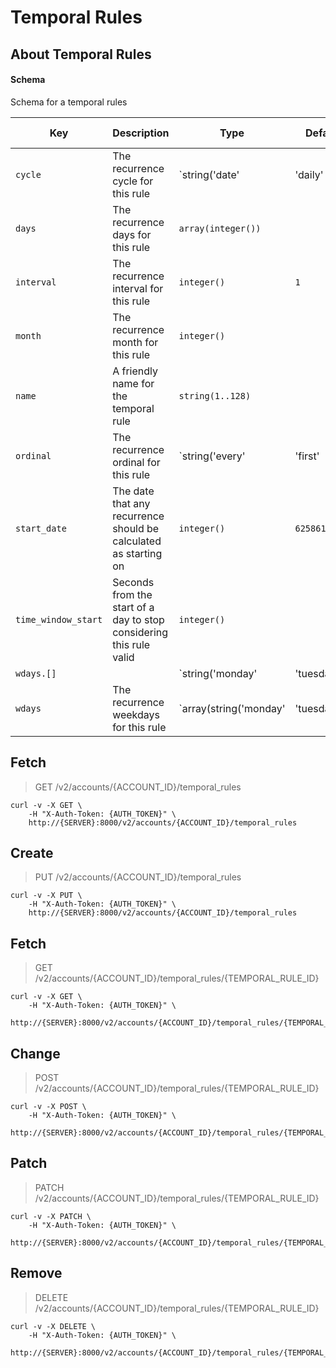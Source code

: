# Temporal Rules

## About Temporal Rules

#### Schema

Schema for a temporal rules



Key | Description | Type | Default | Required | Support Level
--- | ----------- | ---- | ------- | -------- | -------------
`cycle` | The recurrence cycle for this rule | `string('date' | 'daily' | 'weekly' | 'monthly' | 'yearly')` |   | `true` | `supported`
`days` | The recurrence days for this rule | `array(integer())` |   | `false` | `supported`
`interval` | The recurrence interval for this rule | `integer()` | `1` | `false` | `supported`
`month` | The recurrence month for this rule | `integer()` |   | `false` | `supported`
`name` | A friendly name for the temporal rule | `string(1..128)` |   | `true` | `supported`
`ordinal` | The recurrence ordinal for this rule | `string('every' | 'first' | 'second' | 'third' | 'fourth' | 'fifth' | 'last')` |   | `false` | `supported`
`start_date` | The date that any recurrence should be calculated as starting on | `integer()` | `62586115200` | `false` | `supported`
`time_window_start` | Seconds from the start of a day to stop considering this rule valid | `integer()` |   | `false` | `supported`
`wdays.[]` |   | `string('monday' | 'tuesday' | 'wednesday' | 'wensday' | 'thursday' | 'friday' | 'saturday' | 'sunday')` |   | `false` | `supported`
`wdays` | The recurrence weekdays for this rule | `array(string('monday' | 'tuesday' | 'wednesday' | 'wensday' | 'thursday' | 'friday' | 'saturday' | 'sunday'))` |   | `false` | `supported`



## Fetch

> GET /v2/accounts/{ACCOUNT_ID}/temporal_rules

```shell
curl -v -X GET \
    -H "X-Auth-Token: {AUTH_TOKEN}" \
    http://{SERVER}:8000/v2/accounts/{ACCOUNT_ID}/temporal_rules
```

## Create

> PUT /v2/accounts/{ACCOUNT_ID}/temporal_rules

```shell
curl -v -X PUT \
    -H "X-Auth-Token: {AUTH_TOKEN}" \
    http://{SERVER}:8000/v2/accounts/{ACCOUNT_ID}/temporal_rules
```

## Fetch

> GET /v2/accounts/{ACCOUNT_ID}/temporal_rules/{TEMPORAL_RULE_ID}

```shell
curl -v -X GET \
    -H "X-Auth-Token: {AUTH_TOKEN}" \
    http://{SERVER}:8000/v2/accounts/{ACCOUNT_ID}/temporal_rules/{TEMPORAL_RULE_ID}
```

## Change

> POST /v2/accounts/{ACCOUNT_ID}/temporal_rules/{TEMPORAL_RULE_ID}

```shell
curl -v -X POST \
    -H "X-Auth-Token: {AUTH_TOKEN}" \
    http://{SERVER}:8000/v2/accounts/{ACCOUNT_ID}/temporal_rules/{TEMPORAL_RULE_ID}
```

## Patch

> PATCH /v2/accounts/{ACCOUNT_ID}/temporal_rules/{TEMPORAL_RULE_ID}

```shell
curl -v -X PATCH \
    -H "X-Auth-Token: {AUTH_TOKEN}" \
    http://{SERVER}:8000/v2/accounts/{ACCOUNT_ID}/temporal_rules/{TEMPORAL_RULE_ID}
```

## Remove

> DELETE /v2/accounts/{ACCOUNT_ID}/temporal_rules/{TEMPORAL_RULE_ID}

```shell
curl -v -X DELETE \
    -H "X-Auth-Token: {AUTH_TOKEN}" \
    http://{SERVER}:8000/v2/accounts/{ACCOUNT_ID}/temporal_rules/{TEMPORAL_RULE_ID}
```

